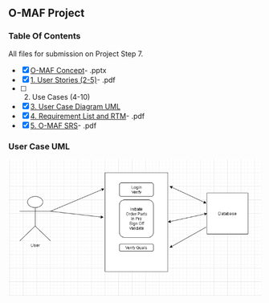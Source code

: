## O-MAF Project
### Table Of Contents
All files for submission on Project Step 7.

- [X] [O-MAF Concept](https://github.com/gowebUSA/MSSA-Project/blob/master/C%23/O-MAF%20Concept.pptx)- .pptx
- [X] [1. User Stories (2-5)](User%20Story.pdf)- .pdf
- [ ] 2. Use Cases (4-10)
- [X] [3. User Case Diagram UML](#user-case-uml)
- [X] [4. Requirement List and RTM](Requirement%20List%20and%20RTM.pdf)- .pdf
- [X] [5. O-MAF SRS](O-MAF%20srs.pdf)- .pdf

### User Case UML
![User Case Diagram UML](Case%20UML.png)
